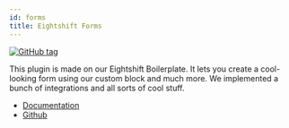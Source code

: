 ```yaml
---
id: forms
title: Eightshift Forms
---
```


[![GitHub tag](https://img.shields.io/github/tag/infinum/eightshift-forms.svg?style=for-the-badge)](https://github.com/infinum/eightshift-forms)

This plugin is made on our Eightshift Boilerplate. It lets you create a cool-looking form using our custom block and much more. We implemented a bunch of integrations and all sorts of cool stuff.

* [Documentation](/forms/intro)
* [Github](https://github.com/infinum/eightshift-forms)
